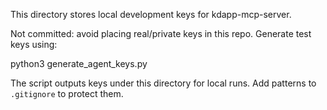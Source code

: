 This directory stores local development keys for kdapp-mcp-server.

Not committed: avoid placing real/private keys in this repo. Generate test keys using:

  python3 generate_agent_keys.py

The script outputs keys under this directory for local runs. Add patterns to `.gitignore` to protect them.
